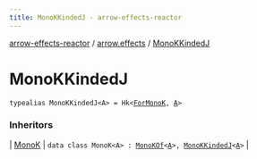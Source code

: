 ```yaml
---
title: MonoKKindedJ - arrow-effects-reactor
---
```


[arrow-effects-reactor](../index.html) / [arrow.effects](index.html) / [MonoKKindedJ](./-mono-k-kinded-j.html)

# MonoKKindedJ

`typealias MonoKKindedJ<A> = Hk<`[`ForMonoK`](-for-mono-k.html)`, `[`A`](-mono-k-kinded-j.html#A)`>`

### Inheritors

| [MonoK](-mono-k/index.html) | `data class MonoK<A> : `[`MonoKOf`](-mono-k-of.html)`<`[`A`](-mono-k/index.html#A)`>, `[`MonoKKindedJ`](./-mono-k-kinded-j.html)`<`[`A`](-mono-k/index.html#A)`>` |

